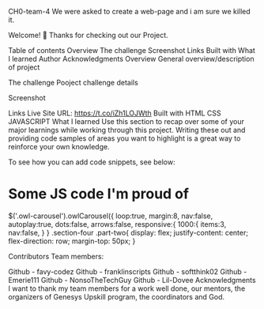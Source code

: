 CH0-team-4
We were asked to create a web-page and i am sure we killed it.

Welcome! 👋
Thanks for checking out our Project.

Table of contents
Overview
The challenge
Screenshot
Links
Built with
What I learned
Author
Acknowledgments
Overview
General overview/description of project

The challenge
Pooject challenge details

Screenshot


Links
Live Site URL: https://t.co/iZh1LOJWth
Built with
HTML
CSS
JAVASCRIPT
What I learned
Use this section to recap over some of your major learnings while working through this project. Writing these out and providing code samples of areas you want to highlight is a great way to reinforce your own knowledge.

To see how you can add code snippets, see below:

<h1>Some JS code I'm proud of</h1>
$('.owl-carousel').owlCarousel({
    loop:true,
    margin:8,
    nav:false,
    autoplay:true,
    dots:false,
    arrows:false,
    responsive:{
        1000:{
            items:3,
            nav:false,
        }
    }
.section-four .part-two{
    display: flex;
    justify-content: center;
    flex-direction: row;
    margin-top: 50px;
}

Contributors
Team members:

Github - favy-codez
Github - franklinscripts
Github - softthink02
Github - Emerie111
Github - NonsoTheTechGuy
Github - Lil-Dovee
Acknowledgments
I want to thank my team members for a work well done, our mentors, the organizers of Genesys Upskill program, the coordinators and God.